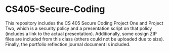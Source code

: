 # CS405-Secure-Coding

This repository includes the CS 405 Secure Coding Project One and Project Two, which is a security policy and a presentation script on that policy (includes a link to the actual presentation). 
Additionally, some cosign ZIP files are included from this class (others could not be uploaded due to size).
Finally, the portfolio reflection journal document is included.
